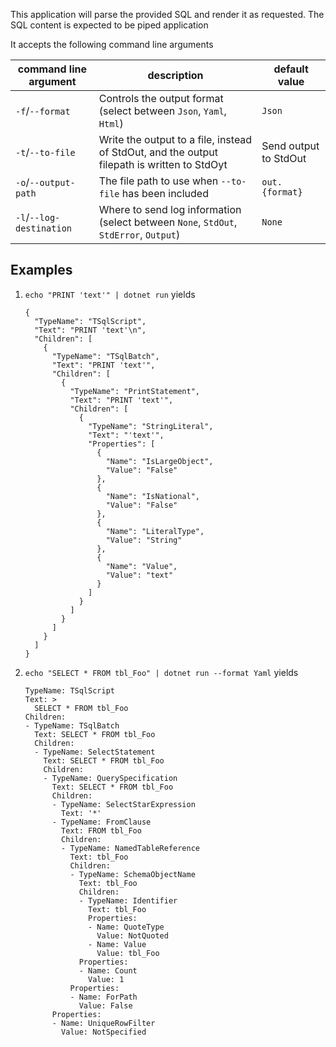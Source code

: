 This application will parse the provided SQL and render it as requested.  The SQL content is expected to be piped application

It accepts the following command line arguments

| command line argument | description | default value |
| - | - | - |
| `-f`/`--format` | Controls the output format (select between `Json`, `Yaml`, `Html`) | `Json` |
| `-t`/`--to-file` | Write the output to a file, instead of StdOut, and the output filepath is written to StdOyt | Send output to StdOut |
| `-o`/`--output-path` | The file path to use when `--to-file` has been included | `out.{format}` |
| `-l`/`--log-destination` | Where to send log information (select between `None`, `StdOut`, `StdError`, `Output`) | `None` |

## Examples
1. `echo "PRINT 'text'" | dotnet run` yields
   ```
   {
     "TypeName": "TSqlScript",
     "Text": "PRINT 'text'\n",
     "Children": [
       {
         "TypeName": "TSqlBatch",
         "Text": "PRINT 'text'",
         "Children": [
           {
             "TypeName": "PrintStatement",
             "Text": "PRINT 'text'",
             "Children": [
               {
                 "TypeName": "StringLiteral",
                 "Text": "'text'",
                 "Properties": [
                   {
                     "Name": "IsLargeObject",
                     "Value": "False"
                   },
                   {
                     "Name": "IsNational",
                     "Value": "False"
                   },
                   {
                     "Name": "LiteralType",
                     "Value": "String"
                   },
                   {
                     "Name": "Value",
                     "Value": "text"
                   }
                 ]
               }
             ]
           }
         ]
       }
     ]
   }
   ```
1. `echo "SELECT * FROM tbl_Foo" | dotnet run --format Yaml` yields
   ```
   TypeName: TSqlScript
   Text: >
     SELECT * FROM tbl_Foo
   Children:
   - TypeName: TSqlBatch
     Text: SELECT * FROM tbl_Foo
     Children:
     - TypeName: SelectStatement
       Text: SELECT * FROM tbl_Foo
       Children:
       - TypeName: QuerySpecification
         Text: SELECT * FROM tbl_Foo
         Children:
         - TypeName: SelectStarExpression
           Text: '*'
         - TypeName: FromClause
           Text: FROM tbl_Foo
           Children:
           - TypeName: NamedTableReference
             Text: tbl_Foo
             Children:
             - TypeName: SchemaObjectName
               Text: tbl_Foo
               Children:
               - TypeName: Identifier
                 Text: tbl_Foo
                 Properties:
                 - Name: QuoteType
                   Value: NotQuoted
                 - Name: Value
                   Value: tbl_Foo
               Properties:
               - Name: Count
                 Value: 1
             Properties:
             - Name: ForPath
               Value: False
         Properties:
         - Name: UniqueRowFilter
           Value: NotSpecified
   ```
